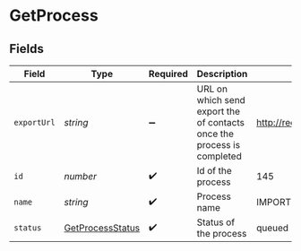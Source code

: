 # GetProcess


## Fields

| Field                                                                  | Type                                                                   | Required                                                               | Description                                                            | Example                                                                |
| ---------------------------------------------------------------------- | ---------------------------------------------------------------------- | ---------------------------------------------------------------------- | ---------------------------------------------------------------------- | ---------------------------------------------------------------------- |
| `exportUrl`                                                            | *string*                                                               | :heavy_minus_sign:                                                     | URL on which send export the of contacts once the process is completed | http://requestb.in/16ua3aj1                                            |
| `id`                                                                   | *number*                                                               | :heavy_check_mark:                                                     | Id of the process                                                      | 145                                                                    |
| `name`                                                                 | *string*                                                               | :heavy_check_mark:                                                     | Process name                                                           | IMPORTUSER                                                             |
| `status`                                                               | [GetProcessStatus](../../models/shared/getprocessstatus.md)            | :heavy_check_mark:                                                     | Status of the process                                                  | queued                                                                 |